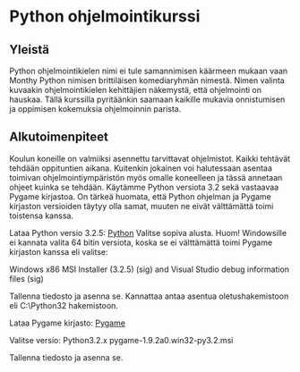 <h1>Python ohjelmointikurssi</h2>

<h2>Yleistä</h2>
Python ohjelmointikielen nimi ei tule samannimisen käärmeen mukaan vaan Monthy Python nimisen brittiläisen komediaryhmän nimestä.
Nimen valinta kuvaakin ohjelmointikielen kehittäjien näkemystä, että ohjelmointi on hauskaa.
Tällä kurssilla pyritäänkin saamaan kaikille mukavia onnistumisen ja oppimisen kokemuksia ohjelmoinnin parista.


<h2>Alkutoimenpiteet</h2>
Koulun koneille on valmiiksi asennettu tarvittavat ohjelmistot. Kaikki tehtävät tehdään oppituntien aikana. Kuitenkin jokainen voi halutessaan asentaa toimivan ohjelmointiympäristön myös omalle koneelleen ja tässä annetaan ohjeet kuinka se tehdään.
Käytämme Python versiota 3.2 sekä vastaavaa Pygame kirjastoa. On tärkeä huomata, että Python ohjelman ja Pygame kirjaston versioiden täytyy olla samat, muuten ne eivät välttämättä toimi toistensa kanssa.

Lataa Python versio 3.2.5:
<a href ="https://www.python.org/download/releases/3.2.5/">Python</a>
Valitse sopiva alusta. Huom! Windowsille ei kannata valita 64 bitin versiota, koska se ei välttämättä toimi Pygame kirjaston kanssa eli valitse:

Windows x86 MSI Installer (3.2.5) (sig) and Visual Studio debug information files (sig)

Tallenna tiedosto ja asenna se. Kannattaa antaa asentua oletushakemistoon eli C:\Python32 hakemistoon.

Lataa Pygame kirjasto:
<a href="http://pygame.info/downloads/">Pygame</a>

Valitse versio: Python3.2.x  pygame-1.9.2a0.win32-py3.2.msi

Tallenna tiedosto ja asenna se.
